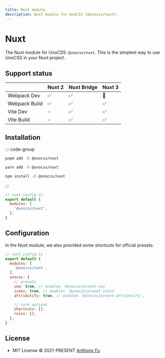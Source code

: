 ```yaml
---
title: Nuxt module
description: Nuxt module for UnoCSS (@unocss/nuxt).
---
```


# Nuxt

The Nuxt module for UnoCSS: `@unocss/nuxt`. This is the simplest way to use UnoCSS in your Nuxt project.

## Support status

| | Nuxt 2 | Nuxt Bridge | Nuxt 3 |
| --- | :-- | :-- | :-- |
| Webpack Dev | ✅ | ✅ | 🚧 |
| Webpack Build | ✅ | ✅ | ✅ |
| Vite Dev | - | ✅ | ✅ |
| Vite Build | - | ✅ | ✅ |

## Installation

::: code-group
  ```bash [pnpm]
  pnpm add -D @unocss/nuxt
  ```
  ```bash [yarn]
  yarn add -D @unocss/nuxt
  ```
  ```bash [npm]
  npm install -D @unocss/nuxt
  ```
:::

```js
// nuxt.config.ts
export default {
  modules: [
    '@unocss/nuxt',
  ],
}
```

## Configuration

In the Nuxt module, we also provided some shortcuts for official presets:

```js
// nuxt.config.ts
export default {
  modules: [
    '@unocss/nuxt',
  ],
  unocss: {
    // presets
    uno: true, // enables `@unocss/preset-uno`
    icons: true, // enables `@unocss/preset-icons`
    attributify: true, // enables `@unocss/preset-attributify`,

    // core options
    shortcuts: [],
    rules: [],
  },
}
```

## License

- MIT License &copy; 2021-PRESENT [Anthony Fu](https://github.com/antfu)